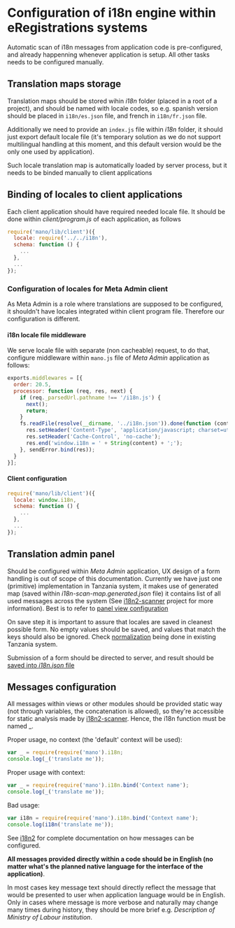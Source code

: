 # Configuration of i18n engine within eRegistrations systems

Automatic scan of i18n messages from application code is pre-configured, and already happenning whenever application is setup. All other tasks needs to be configured manually.

## Translation maps storage

Translation maps should be stored wihin _i18n_ folder (placed in a root of a project), and should be named with locale codes, so e.g. spanish version should be placed in `i18n/es.json` file, and french in `i18n/fr.json` file.

Additionally we need to provide an `index.js` file within _i18n_ folder, it should just export default locale file (it's temporary solution as we do not support multilingual handling at this moment, and this default version would be the only one used by application).

Such locale translation map is automatically loaded by server process, but it needs to be binded manually to client applications

## Binding of locales to client applications

Each client application should have required needed locale file. It should be done within _client/program.js_ of each application, as follows

```javascript
require('mano/lib/client')({
  locale: require('../../i18n'),
  schema: function () {
    ...
  },
  ...
});
```

### Configuration of locales for Meta Admin client

As Meta Admin is a role where translations are supposed to be configured, it shouldn't have locales integrated within client program file. Therefore our configuration is different.

#### i18n locale file middleware

We serve locale file with separate (non cacheable) request, to do that, configure middleware within `mano.js` file of _Meta Admin_ application as follows:

```javascript
exports.middlewares = [{
  order: 20.5,
  processor: function (req, res, next) {
    if (req._parsedUrl.pathname !== '/i18n.js') {
      next();
      return;
    }
    fs.readFile(resolve(__dirname, '../i18n.json')).done(function (content) {
      res.setHeader('Content-Type', 'application/javascript; charset=utf-8');
      res.setHeader('Cache-Control', 'no-cache');
      res.end('window.i18n = ' + String(content) + ';');
    }, sendError.bind(res));
  }
}];
```

#### Client configuration

```javascript
require('mano/lib/client')({
  locale: window.i18n,
  schema: function () {
    ...
  },
  ...
});
```

## Translation admin panel

Should be configured within _Meta Admin_ application, UX design of a form handling is out of scope of this documentation. Currently we have just one (primitive) implementation in Tanzania system, it makes use of generated map (saved within _i18n-scan-map.generated.json_ file) it contains list of all used messages across the system (See [i18n2-scanner](https://github.com/kamsi/i18n2-scanner/) project for more information). Best is to refer to [panel view configuration](https://github.com/egovernment/eregistrations-tanzania/blob/master/view/schema-admin/i18n.js)

On save step it is important to assure that locales are saved in cleanest possible form. No empty values should be saved, and values that match the keys should also be ignored. Check [normalization](https://github.com/egovernment/eregistrations-tanzania/blob/master/schema-admin/controller/save-translations.js#L10-L36) being done in existing Tanzania system.

Submission of a form should be directed to server, and result should be [saved into _i18n.json_ file](https://github.com/egovernment/eregistrations-salvador)

## Messages configuration

All messages within views or other modules should be provided static way (not through variables, the concatenation is allowed), so they're accessible for static analysis made by [i18n2-scanner](https://github.com/kamsi/i18n2-scanner/). Hence, the i18n function must be named _.

Proper usage, no context (the 'default' context will be used):
```javascript
var _ = require(require('mano').i18n;
console.log(_('translate me'));
```
Proper usage with context:
```javascript
var _ = require(require('mano').i18n.bind('Context name');
console.log(_('translate me'));
```
Bad usage:
```javascript
var i18n = require(require('mano').i18n.bind('Context name');
console.log(i18n('translate me'));
```

See [i18n2](https://github.com/medikoo/i18n2) for complete documentation on how messages can be configured.

__All messages provided directly within a code should be in English (no matter what's the planned native language for the interface of the application)__.

In most cases key message text should directly reflect the message that would be presented to user when application language would be in English. Only in cases where message is more verbose and naturally may change many times during history, they should be more brief e.g. _Description of Ministry of Labour institution_.
